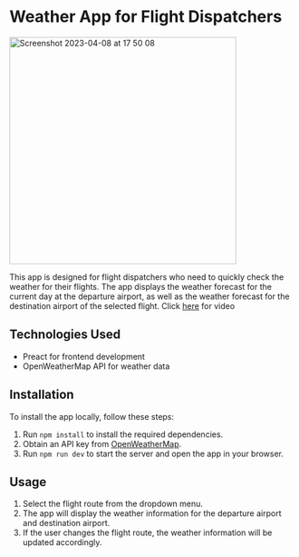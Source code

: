 # Weather App for Flight Dispatchers

<img width="400" alt="Screenshot 2023-04-08 at 17 50 08" src="https://user-images.githubusercontent.com/94860261/230733500-49d0bae5-d3df-4c6f-8b83-8d693d5f4b49.png">

This app is designed for flight dispatchers who need to quickly check the weather for their flights. The app displays the weather forecast for the current day at the departure airport, as well as the weather forecast for the destination airport of the selected flight. Click [here](https://www.youtube.com/shorts/KZ-RlAVMI3Q) for video

## Technologies Used

- Preact for frontend development
- OpenWeatherMap API for weather data

## Installation

To install the app locally, follow these steps:

1. Run `npm install` to install the required dependencies.
2. Obtain an API key from [OpenWeatherMap](https://openweathermap.org/).
3. Run `npm run dev` to start the server and open the app in your browser.

## Usage

1. Select the flight route from the dropdown menu.
2. The app will display the weather information for the departure airport and destination airport.
3. If the user changes the flight route, the weather information will be updated accordingly.



